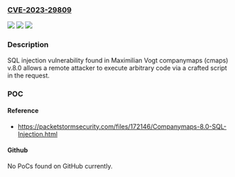 ### [CVE-2023-29809](https://cve.mitre.org/cgi-bin/cvename.cgi?name=CVE-2023-29809)
![](https://img.shields.io/static/v1?label=Product&message=n%2Fa&color=blue)
![](https://img.shields.io/static/v1?label=Version&message=n%2Fa&color=blue)
![](https://img.shields.io/static/v1?label=Vulnerability&message=n%2Fa&color=brighgreen)

### Description

SQL injection vulnerability found in Maximilian Vogt companymaps (cmaps) v.8.0 allows a remote attacker to execute arbitrary code via a crafted script in the request.

### POC

#### Reference
- https://packetstormsecurity.com/files/172146/Companymaps-8.0-SQL-Injection.html

#### Github
No PoCs found on GitHub currently.

